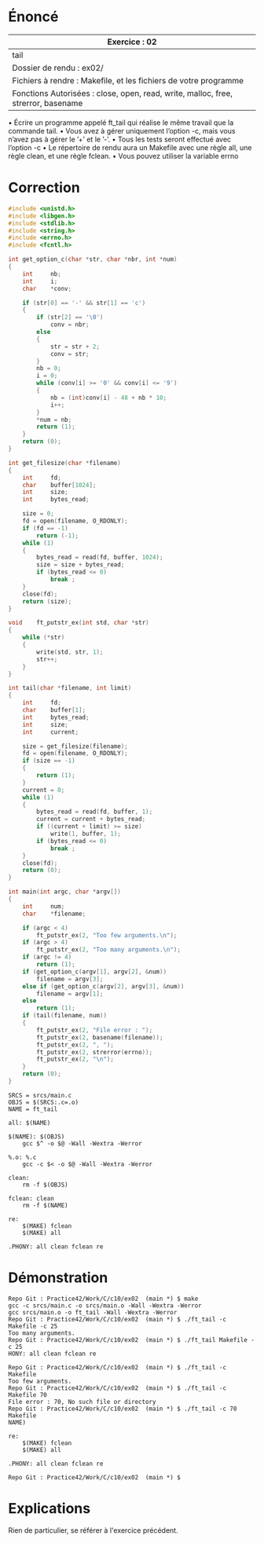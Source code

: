 # Énoncé

| Exercice : 02                                                                     |
| --------------------------------------------------------------------------------- |
| tail                                                                              |
| Dossier de rendu : ex02/                                                          |
| Fichiers à rendre : Makefile, et les fichiers de votre programme                  |
| Fonctions Autorisées : close, open, read, write, malloc, free, strerror, basename |
• Écrire un programme appelé ft_tail qui réalise le même travail que la commande
tail.
• Vous avez à gérer uniquement l’option -c, mais vous n’avez pas à gérer le ’+’ et
le ’-’.
• Tous les tests seront effectué avec l’option -c
• Le répertoire de rendu aura un Makefile avec une règle all, une règle clean, et
une règle fclean.
• Vous pouvez utiliser la variable errno
# Correction

```C
#include <unistd.h>
#include <libgen.h>
#include <stdlib.h>
#include <string.h>
#include <errno.h>
#include <fcntl.h>

int	get_option_c(char *str, char *nbr, int *num)
{
	int		nb;
	int		i;
	char	*conv;

	if (str[0] == '-' && str[1] == 'c')
	{
		if (str[2] == '\0')
			conv = nbr;
		else
		{
			str = str + 2;
			conv = str;
		}
		nb = 0;
		i = 0;
		while (conv[i] >= '0' && conv[i] <= '9')
		{
			nb = (int)conv[i] - 48 + nb * 10;
			i++;
		}
		*num = nb;
		return (1);
	}
	return (0);
}

int	get_filesize(char *filename)
{
	int		fd;
	char	buffer[1024];
	int		size;
	int		bytes_read;

	size = 0;
	fd = open(filename, O_RDONLY);
	if (fd == -1)
		return (-1);
	while (1)
	{
		bytes_read = read(fd, buffer, 1024);
		size = size + bytes_read;
		if (bytes_read <= 0)
			break ;
	}
	close(fd);
	return (size);
}

void	ft_putstr_ex(int std, char *str)
{
	while (*str)
	{
		write(std, str, 1);
		str++;
	}
}

int	tail(char *filename, int limit)
{
	int		fd;
	char	buffer[1];
	int		bytes_read;
	int		size;
	int		current;

	size = get_filesize(filename);
	fd = open(filename, O_RDONLY);
	if (size == -1)
	{
		return (1);
	}
	current = 0;
	while (1)
	{
		bytes_read = read(fd, buffer, 1);
		current = current + bytes_read;
		if ((current + limit) >= size)
			write(1, buffer, 1);
		if (bytes_read <= 0)
			break ;
	}
	close(fd);
	return (0);
}

int	main(int argc, char *argv[])
{
	int		num;
	char	*filename;

	if (argc < 4)
		ft_putstr_ex(2, "Too few arguments.\n");
	if (argc > 4)
		ft_putstr_ex(2, "Too many arguments.\n");
	if (argc != 4)
		return (1);
	if (get_option_c(argv[1], argv[2], &num))
		filename = argv[3];
	else if (get_option_c(argv[2], argv[3], &num))
		filename = argv[1];
	else
		return (1);
	if (tail(filename, num))
	{
		ft_putstr_ex(2, "File error : ");
		ft_putstr_ex(2, basename(filename));
		ft_putstr_ex(2, ", ");
		ft_putstr_ex(2, strerror(errno));
		ft_putstr_ex(2, "\n");
	}
	return (0);
}
```

```make
SRCS = srcs/main.c
OBJS = $(SRCS:.c=.o)
NAME = ft_tail

all: $(NAME)

$(NAME): $(OBJS)
	gcc $^ -o $@ -Wall -Wextra -Werror

%.o: %.c
	gcc -c $< -o $@ -Wall -Wextra -Werror

clean:
	rm -f $(OBJS)

fclean: clean
	rm -f $(NAME)

re: 
	$(MAKE) fclean 
	$(MAKE) all

.PHONY: all clean fclean re
```
# Démonstration

```
Repo Git : Practice42/Work/C/c10/ex02  (main *) $ make
gcc -c srcs/main.c -o srcs/main.o -Wall -Wextra -Werror
gcc srcs/main.o -o ft_tail -Wall -Wextra -Werror
Repo Git : Practice42/Work/C/c10/ex02  (main *) $ ./ft_tail -c Makefile -c 25
Too many arguments.
Repo Git : Practice42/Work/C/c10/ex02  (main *) $ ./ft_tail Makefile -c 25
HONY: all clean fclean re

Repo Git : Practice42/Work/C/c10/ex02  (main *) $ ./ft_tail -c Makefile 
Too few arguments.
Repo Git : Practice42/Work/C/c10/ex02  (main *) $ ./ft_tail -c Makefile 70
File error : 70, No such file or directory
Repo Git : Practice42/Work/C/c10/ex02  (main *) $ ./ft_tail -c 70 Makefile
NAME)

re: 
	$(MAKE) fclean 
	$(MAKE) all

.PHONY: all clean fclean re

Repo Git : Practice42/Work/C/c10/ex02  (main *) $ 
```
# Explications

Rien de particulier, se référer à l'exercice précédent.